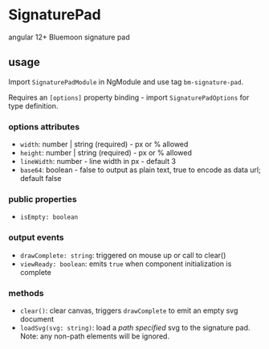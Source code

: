 # SignaturePad

angular 12+ Bluemoon signature pad

## usage
Import `SignaturePadModule` in NgModule and use tag `bm-signature-pad`.

Requires an `[options]` property binding - import `SignaturePadOptions` for type definition.

### options attributes
 - `width`: number | string (required) - px or % allowed
 - `height`: number | string (required) - px or % allowed
 - `lineWidth`: number - line width in px - default 3
 - `base64`: boolean - false to output as plain text, true to encode as data
 url; default false

 ### public properties
 - `isEmpty: boolean`

 ### output events
 - `drawComplete: string`: triggered on mouse up or call to clear()
 - `viewReady: boolean`: emits `true` when component initialization is complete

### methods
 - `clear()`: clear canvas, triggers `drawComplete` to emit
 an empty svg document
 - `loadSvg(svg: string)`: load a _path specified_ svg to the signature
 pad. Note: any non-path elements will be ignored.
